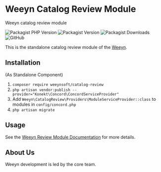 # Weeyn Catalog Review Module
Weeyn catalog review module

![Packagist PHP Version](https://img.shields.io/packagist/dependency-v/weeynsoft/catalog-review/php)
![Packagist Version](https://img.shields.io/packagist/v/weeynsoft/catalog-review)
![Packagist Downloads](https://img.shields.io/packagist/dt/weeynsoft/catalog-review?label=download)
![GitHub](https://img.shields.io/github/license/weeynsoft/catalog-review)


This is the standalone catalog review module of the [Weeyn](https://weeyn.com).

## Installation

(As Standalone Component)

1. `composer require weeynsoft/catalog-review`
2. `php artisan vendor:publish --provider="Konekt\Concord\ConcordServiceProvider"`
3. Add `Weeyn\CatalogReview\Providers\ModuleServiceProvider::class` to modules in `config/concord.php`
4. `php artisan migrate`

## Usage

See the [Weeyn Review Module Documentation](https://weeyn.com/docs/master/catalog-review) for more details. 

## About Us

Weeyn development is led by the core team.